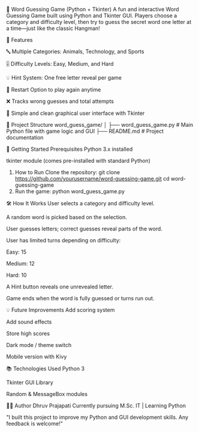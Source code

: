 🎯 Word Guessing Game (Python + Tkinter)
A fun and interactive Word Guessing Game built using Python and Tkinter GUI. Players choose a category and difficulty level, then try to guess the secret word one letter at a time—just like the classic Hangman!

🧠 Features 

🔤 Multiple Categories: Animals, Technology, and Sports

🎚️ Difficulty Levels: Easy, Medium, and Hard

💡 Hint System: One free letter reveal per game

🔁 Restart Option to play again anytime

❌ Tracks wrong guesses and total attempts

🎨 Simple and clean graphical user interface with Tkinter

📁 Project Structure
word_guess_game/
│
├── word_guess_game.py     # Main Python file with game logic and GUI
├── README.md              # Project documentation

🚀 Getting Started
Prerequisites
Python 3.x installed

tkinter module (comes pre-installed with standard Python)

1. How to Run
Clone the repository:
git clone https://github.com/yourusername/word-guessing-game.git
cd word-guessing-game
2. Run the game:
python word_guess_game.py


🛠️ How It Works
User selects a category and difficulty level.

A random word is picked based on the selection.

User guesses letters; correct guesses reveal parts of the word.

User has limited turns depending on difficulty:

Easy: 15

Medium: 12

Hard: 10

A Hint button reveals one unrevealed letter.

Game ends when the word is fully guessed or turns run out.

💡 Future Improvements
Add scoring system

Add sound effects

Store high scores

Dark mode / theme switch

Mobile version with Kivy

📚 Technologies Used
Python 3

Tkinter GUI Library

Random & MessageBox modules

🙋‍♂️ Author
Dhruv Prajapati
Currently pursuing M.Sc. IT | Learning Python

"I built this project to improve my Python and GUI development skills. Any feedback is welcome!"
